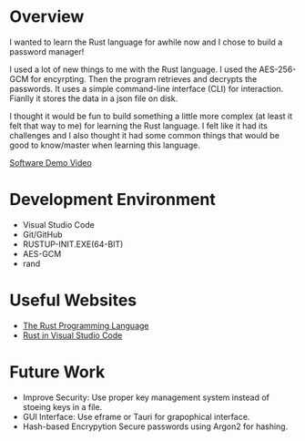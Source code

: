 # Overview

I wanted to learn the Rust language for awhile now and I chose to build a password manager!

I used a lot of new things to me with the Rust language. I used the AES-256-GCM for encyrpting. Then the program retrieves and decrypts the passwords. It uses a simple command-line interface (CLI) for interaction. Fianlly it stores the data in a json file on disk.

I thought it would be fun to build something a little more complex (at least it felt that way to me) for learning the Rust language. I felt like it  had its challenges and I also thought it had some common things that would be good to know/master when learning this language.

[Software Demo Video](https://youtu.be/3iu9Ne8iaLk)

# Development Environment

- Visual Studio Code
- Git/GitHub
- RUSTUP-INIT.EXE(64-BIT)
- AES-GCM
- rand

# Useful Websites

- [The Rust Programming Language](https://doc.rust-lang.org/book/ch02-00-guessing-game-tutorial.html)
- [Rust in Visual Studio Code](https://code.visualstudio.com/docs/languages/rust)

# Future Work

- Improve Security: Use proper key management system instead of stoeing keys in a file.
- GUI Interface: Use eframe  or Tauri for grapophical interface.
- Hash-based Encrypytion Secure passwords using  Argon2 for hashing.